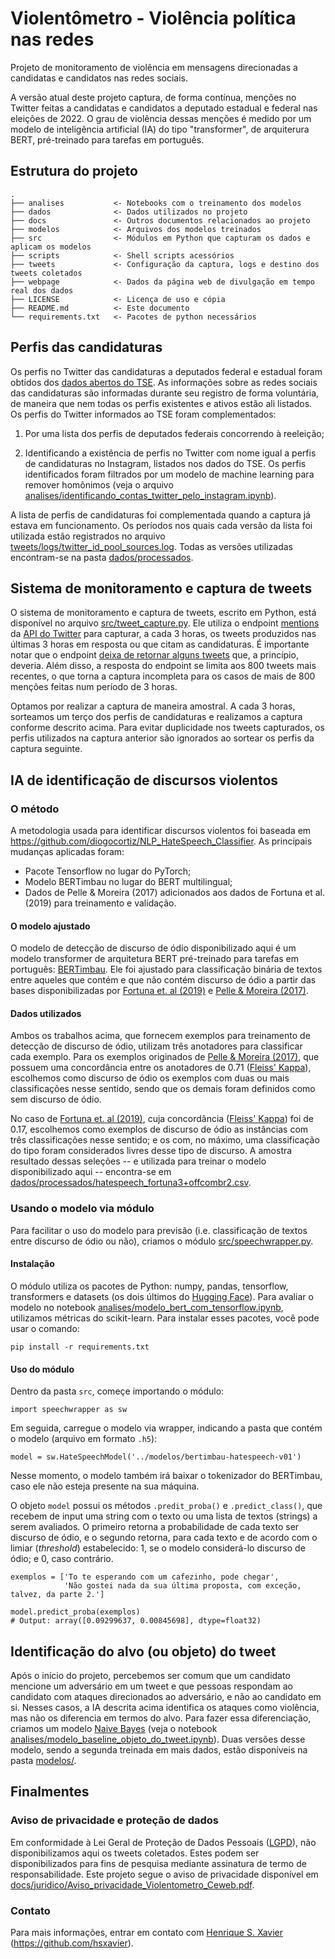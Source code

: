 # Violentômetro - Violência política nas redes

Projeto de monitoramento de violência em mensagens direcionadas a candidatas e candidatos nas redes sociais.

A versão atual deste projeto captura, de forma contínua, menções no Twitter feitas a candidatas e candidatos a deputado estadual
e federal nas eleições de 2022. O grau de violência dessas menções é medido por um modelo de inteligência artificial (IA)
do tipo "transformer", de arquiterura BERT, pré-treinado para tarefas em português.

## Estrutura do projeto

    .
    ├── analises           <- Notebooks com o treinamento dos modelos
    ├── dados              <- Dados utilizados no projeto
    ├── docs               <- Outros documentos relacionados ao projeto
    ├── modelos            <- Arquivos dos modelos treinados
    ├── src                <- Módulos em Python que capturam os dados e aplicam os modelos
    ├── scripts            <- Shell scripts acessórios
    ├── tweets             <- Configuração da captura, logs e destino dos tweets coletados
    ├── webpage            <- Dados da página web de divulgação em tempo real dos dados
    ├── LICENSE            <- Licença de uso e cópia
    ├── README.md          <- Este documento
    └── requirements.txt   <- Pacotes de python necessários


## Perfis das candidaturas

Os perfis no Twitter das candidaturas a deputados federal e estadual foram obtidos dos
[dados abertos do TSE](https://dadosabertos.tse.jus.br/dataset/). As informações sobre
as redes sociais das candidaturas são informadas durante seu registro de forma voluntária,
de maneira que nem todas os perfis existentes e ativos estão ali listados. Os perfis do
Twitter informados ao TSE foram complementados:

1. Por uma lista dos perfis de deputados federais concorrendo à reeleição;

2. Identificando a existência de perfis no Twitter com nome igual a perfis de candidaturas no Instagram, listados nos dados do TSE.
   Os perfis identificados foram filtrados por um modelo de machine learning para remover homônimos (veja o arquivo
   [analises/identificando_contas_twitter_pelo_instagram.ipynb](analises/identificando_contas_twitter_pelo_instagram.ipynb)).

A lista de perfis de candidaturas foi complementada quando a captura já estava em funcionamento. Os períodos nos quais
cada versão da lista foi utilizada estão registrados no arquivo
[tweets/logs/twitter_id_pool_sources.log](tweets/logs/twitter_id_pool_sources.log). Todas as versões utilizadas
encontram-se na pasta [dados/processados](dados/processados).


## Sistema de monitoramento e captura de tweets

O sistema de monitoramento e captura de tweets, escrito em Python, está disponível no arquivo
[src/tweet_capture.py](src/tweet_capture.py). Ele utiliza o endpoint
[mentions](https://developer.twitter.com/en/docs/twitter-api/tweets/timelines/api-reference/get-users-id-mentions)
da [API do Twitter](https://developer.twitter.com/en/docs/twitter-api)
para capturar, a cada 3 horas, os tweets produzidos nas últimas 3 horas em resposta ou que citam as candidaturas. É importante notar
que o endpoint [deixa de retornar alguns tweets](https://twittercommunity.com/t/missing-mentioned-tweets-from-the-user-timeline-from-api-get-2-users-id-mentions/169849)
que, a princípio, deveria. Além disso, a resposta do endpoint se limita aos 800 tweets mais recentes, o que torna a captura incompleta
para os casos de mais de 800 menções feitas num período de 3 horas.

Optamos por realizar a captura de maneira amostral. A cada 3 horas, sorteamos um terço dos perfis de candidaturas e realizamos a captura
conforme descrito acima. Para evitar duplicidade nos tweets capturados, os perfis utilizados na captura anterior são ignorados ao
sortear os perfis da captura seguinte.

## IA de identificação de discursos violentos

### O método

A metodologia usada para identificar discursos violentos foi baseada em <https://github.com/diogocortiz/NLP_HateSpeech_Classifier>.
As principais mudanças aplicadas foram:

* Pacote Tensorflow no lugar do PyTorch;
* Modelo BERTimbau no lugar do BERT multilingual;
* Dados de Pelle & Moreira (2017) adicionados aos dados de Fortuna et al. (2019) para treinamento e validação.

#### O modelo ajustado

O modelo de detecção de discurso de ódio disponibilizado aqui é um modelo transformer de
arquitetura BERT pré-treinado para tarefas em português: [BERTimbau](https://huggingface.co/neuralmind/bert-base-portuguese-cased).
Ele foi ajustado para classificação binária de textos entre aqueles que contém e que não
contém discurso de ódio a partir das bases disponibilizadas por
[Fortuna et. al (2019)](https://github.com/paulafortuna/Portuguese-Hate-Speech-Dataset) e
[Pelle & Moreira (2017)](https://github.com/rogersdepelle/OffComBR). 


#### Dados utilizados

Ambos os trabalhos acima, que fornecem exemplos para treinamento de detecção de discurso de ódio,
utilizam três anotadores para classificar cada exemplo.
Para os exemplos originados de [Pelle & Moreira (2017)](https://github.com/rogersdepelle/OffComBR),
que possuem uma concordância entre os anotadores de 0.71 ([Fleiss' Kappa](https://en.wikipedia.org/wiki/Fleiss'_kappa)),
escolhemos como discurso de ódio os exemplos com duas ou mais classificações nesse sentido, sendo que os
demais foram definidos como sem discurso de ódio.

No caso de [Fortuna et. al (2019)](https://github.com/paulafortuna/Portuguese-Hate-Speech-Dataset), cuja
concordância ([Fleiss' Kappa](https://en.wikipedia.org/wiki/Fleiss'_kappa)) foi de 0.17, escolhemos como
exemplos de discurso de ódio as instâncias com três classificações nesse sentido; e os com, no máximo,
uma classificação do tipo foram considerados livres desse tipo de discurso. A amostra resultado dessas
seleções -- e utilizada para treinar o modelo disponibilizado aqui -- encontra-se em
[dados/processados/hatespeech_fortuna3+offcombr2.csv](dados/processados/hatespeech_fortuna3+offcombr2.csv).

### Usando o modelo via módulo

Para facilitar o uso do modelo para previsão (i.e. classificação de textos entre discurso de ódio ou não),
criamos o módulo [src/speechwrapper.py](src/speechwrapper.py).

#### Instalação

O módulo utiliza os pacotes de Python: numpy, pandas, tensorflow, transformers e datasets
(os dois últimos do [Hugging Face](https://huggingface.co)). Para avaliar o modelo no notebook
[analises/modelo_bert_com_tensorflow.ipynb](analises/modelo_bert_com_tensorflow.ipynb), utilizamos
métricas do scikit-learn. Para instalar esses pacotes, você pode usar o comando:

    pip install -r requirements.txt

#### Uso do módulo

Dentro da pasta `src`, começe importando o módulo:

    import speechwrapper as sw

Em seguida, carregue o modelo via wrapper, indicando a pasta que contém o modelo (arquivo em formato `.h5`):

    model = sw.HateSpeechModel('../modelos/bertimbau-hatespeech-v01')

Nesse momento, o modelo também irá baixar o tokenizador do BERTimbau, caso ele não esteja presente na sua
máquina.

O objeto `model` possui os métodos `.predit_proba()` e `.predict_class()`, que recebem de input uma string
com o texto ou uma lista de textos (strings) a serem avaliados. O primeiro retorna a probabilidade de cada
texto ser discurso de ódio, e o segundo retorna, para cada texto e de acordo com o limiar (_threshold_)
estabelecido: 1, se o modelo considerá-lo discurso de ódio; e 0, caso contrário.

    exemplos = ['To te esperando com um cafezinho, pode chegar',
                'Não gostei nada da sua última proposta, com exceção, talvez, da parte 2.']

    model.predict_proba(exemplos)
    # Output: array([0.09299637, 0.00845698], dtype=float32) 


## Identificação do alvo (ou objeto) do tweet

Após o início do projeto, percebemos ser comum que um candidato mencione um adversário em um tweet e que
pessoas respondam ao candidato com ataques direcionados ao adversário, e não ao candidato em si.
Nesses casos, a IA descrita acima identifica os ataques como violência, mas não os diferencia em termos do alvo. Para fazer essa
diferenciação, criamos um modelo [Naive Bayes](https://scikit-learn.org/stable/modules/generated/sklearn.naive_bayes.ComplementNB.html)
(veja o notebook [analises/modelo_baseline_objeto_do_tweet.ipynb](analises/modelo_baseline_objeto_do_tweet.ipynb)).
Duas versões desse modelo, sendo a segunda treinada em mais dados, estão disponíveis na pasta
[modelos/](modelos/).


## Finalmentes

### Aviso de privacidade e proteção de dados

Em conformidade à Lei Geral de Proteção de Dados Pessoais ([LGPD](http://www.planalto.gov.br/ccivil_03/_ato2015-2018/2018/lei/l13709.htm)),
não disponibilizamos aqui os tweets coletados. Estes podem ser disponibilizados para fins de pesquisa mediante assinatura
de termo de responsabilidade. Este projeto segue o aviso de privacidade disponível em
[docs/juridico/Aviso_privacidade_Violentometro_Ceweb.pdf](docs/juridico/Aviso_privacidade_Violentometro_Ceweb.pdf).

### Contato

Para mais informações, entrar em contato com [Henrique S. Xavier](http://henriquexavier.net) (<https://github.com/hsxavier>).